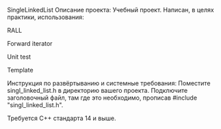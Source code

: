 SingleLinkedList
Описание проекта:
Учебный проект. Написан, в целях практики, использования:

RALL

Forward iterator

Unit test

Template

Инструкция по развёртыванию и системные требования:
Поместите singl_linked_list.h в директорию вашего проекта. Подключите заголовочный файл, там где это необходимо, прописав #include "singl_linked_list.h".

Требуется С++ стандарта 14 и выше.
